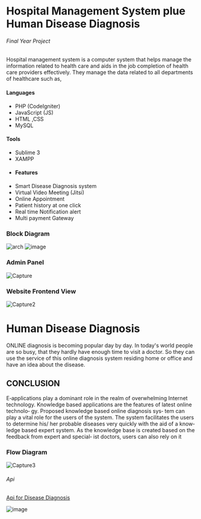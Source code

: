 # Hospital Management System plue Human Disease Diagnosis
###### Final Year Project
Hospital management system is a computer system that helps manage the information related to health care and aids in the job completion of health care providers effectively. They manage the data related to all departments of healthcare such as,
#### Languages 
- PHP (CodeIgniter)
- JavaScript (JS)
- HTML ,CSS 
- MySQL
#### Tools
- Sublime 3
- XAMPP
- #### Features
- Smart Disease Diagnosis system
- Virtual Video Meeting (Jitsi)
- Online Appointment 
- Patient  history at one click 
- Real time Notification alert
- Multi payment Gateway 


### Block Diagram
![arch](https://user-images.githubusercontent.com/53134212/125588945-0cf36c81-8cb0-4718-9b4f-5d59410ef2f1.png)
![image](https://user-images.githubusercontent.com/53134212/125588644-88e0022a-2fda-474b-9c8f-d7af6cba558e.png)
### Admin Panel 
![Capture](https://user-images.githubusercontent.com/53134212/125589540-314f941a-a698-410b-a860-9c61e2cc82e9.JPG)
### Website Frontend View
![Capture2](https://user-images.githubusercontent.com/53134212/125589941-41e14570-26ef-4980-9f6f-95664c310a51.JPG)

# Human Disease Diagnosis

ONLINE diagnosis is becoming popular day by day.
In today's world people are so busy, that they hardly have enough time to visit a doctor. So they can
use the service of this online diagnosis system residing
home or office and have an idea about the disease.

 ## CONCLUSION
E‐applications play a dominant role in the realm of
overwhelming Internet technology. Knowledge based
applications are the features of latest online technolo‐
gy. Proposed knowledge based online diagnosis sys‐
tem can play a vital role for the users of the system.
The system facilitates the users to determine his/ her
probable diseases very quickly with the aid of a know‐
ledge based expert system. As the knowledge base is
created based on the feedback from expert and special‐
ist doctors, users can also rely on it

### Flow Diagram
![Capture3](https://user-images.githubusercontent.com/53134212/125593039-91650878-7ec5-417b-a29a-077845c6a118.JPG)


###### Api 
[Api for Disease Diagnosis](https://apimedic.com/)

![image](https://user-images.githubusercontent.com/53134212/125588795-0e0b25c5-5016-4203-9306-da8baf22d02e.png)

